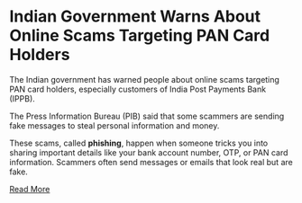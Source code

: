 # Indian Government Warns About Online Scams Targeting PAN Card Holders

The Indian government has warned people about online scams targeting PAN card holders, especially customers of India Post Payments Bank (IPPB).

The Press Information Bureau (PIB) said that some scammers are sending fake messages to steal personal information and money.

These scams, called **phishing**, happen when someone tricks you into sharing important details like your bank account number, OTP, or PAN card information. Scammers often send messages or emails that look real but are fake.

[Read More](https://www.todayharyana.in/2025/01/india-post-payments-bank-users-watch.html)
